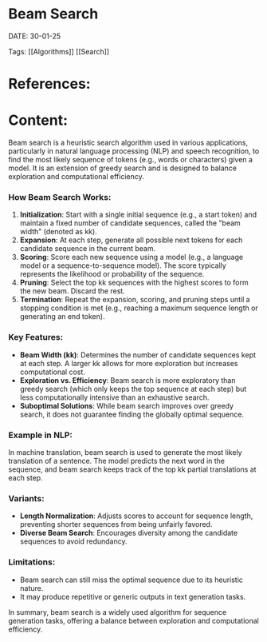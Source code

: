 
# Beam Search


DATE:  30-01-25


Tags: [[Algorithms]] [[Search]]

# References:




# Content:

Beam search is a heuristic search algorithm used in various applications, particularly in natural language processing (NLP) and speech recognition, to find the most likely sequence of tokens (e.g., words or characters) given a model. It is an extension of greedy search and is designed to balance exploration and computational efficiency.

### How Beam Search Works:

1. **Initialization**: Start with a single initial sequence (e.g., a start token) and maintain a fixed number of candidate sequences, called the "beam width" (denoted as kk).
2. **Expansion**: At each step, generate all possible next tokens for each candidate sequence in the current beam.
3. **Scoring**: Score each new sequence using a model (e.g., a language model or a sequence-to-sequence model). The score typically represents the likelihood or probability of the sequence.
4. **Pruning**: Select the top kk sequences with the highest scores to form the new beam. Discard the rest.
5. **Termination**: Repeat the expansion, scoring, and pruning steps until a stopping condition is met (e.g., reaching a maximum sequence length or generating an end token).

### Key Features:

- **Beam Width (kk)**: Determines the number of candidate sequences kept at each step. A larger kk allows for more exploration but increases computational cost.
- **Exploration vs. Efficiency**: Beam search is more exploratory than greedy search (which only keeps the top sequence at each step) but less computationally intensive than an exhaustive search.
- **Suboptimal Solutions**: While beam search improves over greedy search, it does not guarantee finding the globally optimal sequence.

### Example in NLP:

In machine translation, beam search is used to generate the most likely translation of a sentence. The model predicts the next word in the sequence, and beam search keeps track of the top kk partial translations at each step.

### Variants:

- **Length Normalization**: Adjusts scores to account for sequence length, preventing shorter sequences from being unfairly favored.
- **Diverse Beam Search**: Encourages diversity among the candidate sequences to avoid redundancy.

### Limitations:

- Beam search can still miss the optimal sequence due to its heuristic nature.
- It may produce repetitive or generic outputs in text generation tasks.

In summary, beam search is a widely used algorithm for sequence generation tasks, offering a balance between exploration and computational efficiency.



